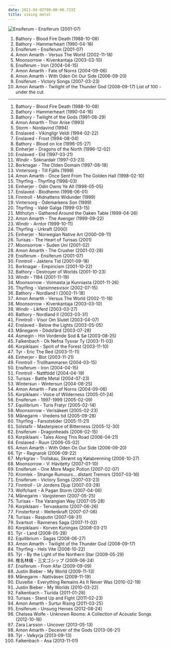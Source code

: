 ```yaml
---
date: 2021-04-02T00:00:00.733Z
title: viking metal
---
```

![Ensiferum - Ensiferum (2001-07)](http://coverartarchive.org/release/6a09c076-9970-45f9-9410-d8b0d484d4e7/2996949000-500.jpg "Ensiferum - Ensiferum (2001-07)")
1. <span title="#black_metal #viking_metal">Bathory - Blood Fire Death (1988-10-08)</span>
2. <span title="#viking_metal">Bathory - Hammerheart (1990-04-16)</span>
3. <span title="#folk_metal #viking_metal">Ensiferum - Ensiferum (2001-07)</span>
4. <span title="#melodic_death_metal">Amon Amarth - Versus The World (2002-11-18)</span>
5. <span title="#viking_metal #folk_metal">Moonsorrow - Kivenkantaja (2003-03-10)</span>
6. <span title="#folk_metal #viking_metal">Ensiferum - Iron (2004-04-15)</span>
7. <span title="#melodic_death_metal">Amon Amarth - Fate of Norns (2004-09-06)</span>
8. <span title="#melodic_death_metal">Amon Amarth - With Oden On Our Side (2006-09-20)</span>
9. <span title="#folk_metal #viking_metal">Ensiferum - Victory Songs (2007-03-23)</span>
10. <span title="#melodic_death_metal">Amon Amarth - Twilight of the Thunder God (2008-09-17)</span>
List of 100 - under the cut.
<!-- more -->
-----
1. <span title="#black_metal #viking_metal">Bathory - Blood Fire Death (1988-10-08)</span>
2. <span title="#viking_metal">Bathory - Hammerheart (1990-04-16)</span>
3. <span title="#viking_metal">Bathory - Twilight of the Gods (1991-06-29)</span>
4. <span title="#melodic_death_metal #viking_metal #death_metal">Amon Amarth - Thor Arise (1993)</span>
5. <span title="#folk_metal #viking_metal">Storm - Nordavind (1994)</span>
6. <span title="#black_metal">Enslaved - Vikingligr Veldi (1994-02-22)</span>
7. <span title="#black_metal">Enslaved - Frost (1994-08-04)</span>
8. <span title="#viking_metal">Bathory - Blood on Ice (1996-05-27)</span>
9. <span title="#viking_metal">Einherjer - Dragons of the North (1996-12-02)</span>
10. <span title="#black_metal #viking_metal">Enslaved - Eld (1997-03-21)</span>
11. <span title="#black_metal #viking_metal">Windir - Sóknardalr (1997-03-23)</span>
12. <span title="#black_metal #viking_metal">Borknagar - The Olden Domain (1997-08-18)</span>
13. <span title="#viking_metal">Vintersorg - Till Fjälls (1998)</span>
14. <span title="#melodic_death_metal">Amon Amarth - Once Sent From The Golden Hall (1998-02-10)</span>
15. <span title="#viking_metal">Thyrfing - Thyrfing (1998-03)</span>
16. <span title="#viking_metal">Einherjer - Odin Owns Ye All (1998-05-05)</span>
17. <span title="#black_metal #viking_metal">Enslaved - Blodhemn (1998-06-01)</span>
18. <span title="#folk_metal">Finntroll - Midnattens Widunder (1999)</span>
19. <span title="#viking_metal">Vintersorg - Ödemarkens Son (1999)</span>
20. <span title="#viking_metal">Thyrfing - Valdr Galga (1999-03-15)</span>
21. <span title="#viking_metal">Mithotyn - Gathered Around the Oaken Table (1999-04-26)</span>
22. <span title="#melodic_death_metal">Amon Amarth - The Avenger (1999-09-22)</span>
23. <span title="#black_metal #viking_metal">Windir - Arntor (1999-10-11)</span>
24. <span title="#viking_metal">Thyrfing - Urkraft (2000)</span>
25. <span title="#viking_metal #black_metal #folk_metal">Einherjer - Norwegian Native Art (2000-09-11)</span>
26. <span title="#viking_metal #folk_pagan_metal #symphonic_folk_metal">Turisas - The Heart of Turisas (2001)</span>
27. <span title="#folk_metal #viking_metal">Moonsorrow - Suden Uni (2001-02)</span>
28. <span title="#melodic_death_metal #death_metal">Amon Amarth - The Crusher (2001-02-28)</span>
29. <span title="#folk_metal #viking_metal">Ensiferum - Ensiferum (2001-07)</span>
30. <span title="#folk_metal">Finntroll - Jaktens Tid (2001-09-18)</span>
31. <span title="#black_metal">Borknagar - Empiricism (2001-10-22)</span>
32. <span title="#viking_metal #thrash_metal">Bathory - Destroyer of Worlds (2001-10-23)</span>
33. <span title="#black_metal #viking_metal #folk_metal #melodic_black_metal">Windir - 1184 (2001-11-19)</span>
34. <span title="#viking_metal #folk_metal #pagan_metal">Moonsorrow - Voimasta ja Kunniasta (2001-11-26)</span>
35. <span title="#viking_metal">Thyrfing - Vansinnesvisor (2002-07-15)</span>
36. <span title="#viking_metal">Bathory - Nordland I (2002-11-18)</span>
37. <span title="#melodic_death_metal">Amon Amarth - Versus The World (2002-11-18)</span>
38. <span title="#viking_metal #folk_metal">Moonsorrow - Kivenkantaja (2003-03-10)</span>
39. <span title="#black_metal">Windir - Likferd (2003-03-27)</span>
40. <span title="#viking_metal">Bathory - Nordland II (2003-03-31)</span>
41. <span title="#folk #folk_metal">Finntroll - Visor Om Slutet (2003-04-07)</span>
42. <span title="#black_metal #progressive_black_metal #progressive_metal">Enslaved - Below the Lights (2003-05-05)</span>
43. <span title="#viking_metal">Månegarm - Dödsfärd (2003-07-28)</span>
44. <span title="#folk_metal #viking_metal">Ásmegin - Hin Vordende Sod & Sø (2003-08-25)</span>
45. <span title="#viking_metal">Falkenbach - Ok Nefna Tysvar Ty (2003-11-03)</span>
46. <span title="#folk_metal">Korpiklaani - Spirit of the Forest (2003-11-10)</span>
47. <span title="#folk_metal #viking_metal">Týr - Eric The Red (2003-11-11)</span>
48. <span title="#viking_metal">Einherjer - Blot (2003-11-21)</span>
49. <span title="#folk_metal">Finntroll - Trollhammaren (2004-03-15)</span>
50. <span title="#folk_metal #viking_metal">Ensiferum - Iron (2004-04-15)</span>
51. <span title="#folk_metal">Finntroll - Nattfödd (2004-04-19)</span>
52. <span title="#folk_metal #viking_metal #battle_metal">Turisas - Battle Metal (2004-07-23)</span>
53. <span title="#melodic_death_metal">Wintersun - Wintersun (2004-08-25)</span>
54. <span title="#melodic_death_metal">Amon Amarth - Fate of Norns (2004-09-06)</span>
55. <span title="#folk_metal">Korpiklaani - Voice of Wilderness (2005-01-24)</span>
56. <span title="#viking_metal #folk_metal">Ensiferum - 1997-1999 (2005-02-09)</span>
57. <span title="#folk_metal">Equilibrium - Turis Fratyr (2005-02-14)</span>
58. <span title="#folk_metal #viking_metal #black_metal #pagan_metal">Moonsorrow - Verisäkeet (2005-02-23)</span>
59. <span title="#folk_metal #viking_metal">Månegarm - Vredens tid (2005-09-28)</span>
60. <span title="#viking_metal">Thyrfing - Farsotstider (2005-11-21)</span>
61. <span title="#post_black_metal #progressive_metal">Sólstafir - Masterpiece of Bitterness (2005-12-30)</span>
62. <span title="#viking_metal #folk_metal">Ensiferum - Dragonheads (2006-02-15)</span>
63. <span title="#folk_metal">Korpiklaani - Tales Along This Road (2006-04-21)</span>
64. <span title="#black_metal #progressive_metal #progressive_black_metal">Enslaved - Ruun (2006-05-02)</span>
65. <span title="#melodic_death_metal">Amon Amarth - With Oden On Our Side (2006-09-20)</span>
66. <span title="#folk_metal #viking_metal">Týr - Ragnarok (2006-09-22)</span>
67. <span title="#viking_metal">Myrkgrav - Trollskau, Skrømt og Kølabrenning (2006-10-27)</span>
68. <span title="#folk_metal">Moonsorrow - V: Hävitetty (2007-01-10)</span>
69. <span title="#viking_metal">Ensiferum - One More Magic Potion (2007-02-07)</span>
70. <span title="#black_metal #metal #folk_metal #viking_metal #german #pagan_metal #pagan_and_viking_metal #urban_pagan_metal">Kromlek - Strange Rumours... distant Tremors (2007-03-16)</span>
71. <span title="#folk_metal #viking_metal">Ensiferum - Victory Songs (2007-03-23)</span>
72. <span title="#folk_metal">Finntroll - Ur Jordens Djup (2007-03-28)</span>
73. <span title="#pagan_metal #folk_metal">Wolfchant - A Pagan Storm (2007-04-06)</span>
74. <span title="#viking_metal">Månegarm - Vargstenen (2007-05-25)</span>
75. <span title="#folk_metal #viking_metal">Turisas - The Varangian Way (2007-05-28)</span>
76. <span title="#folk_metal">Korpiklaani - Tervaskanto (2007-06-26)</span>
77. <span title="#folk_metal #viking_metal">Finsterforst - Weltenkraft (2007-07-06)</span>
78. <span title="#folk_metal">Turisas - Rasputin (2007-08-31)</span>
79. <span title="#folk_metal">Svartsot - Ravnenes Saga (2007-11-02)</span>
80. <span title="#folk_metal">Korpiklaani - Korven Kuningas (2008-03-21)</span>
81. <span title="#viking_metal #metal #folk_metal">Týr - Land (2008-05-28)</span>
82. <span title="#folk_metal">Equilibrium - Sagas (2008-06-27)</span>
83. <span title="#melodic_death_metal">Amon Amarth - Twilight of the Thunder God (2008-09-17)</span>
84. <span title="#2008 #viking_metal">Thyrfing - Hels Vite (2008-10-22)</span>
85. <span title="#folk_metal #viking_metal">Týr - By the Light of the Northern Star (2009-05-29)</span>
86. <span title="#japanese #female_vocalists #hipster #art_pop #idiotic #not_experimental #worse_than_justin_bieber #queen_of_flop #dulukk #dulukkcore #experimental_my_ass #worse_than_akiko_shikata #worse_than_dead_can_dance #worst_albums_of_2017 #total_spambo #spambo #will_you_tell_me_the_secret_of_flop #total_dulukk_and_jpoptrasher_and_lenushiromiya_spam_the_fuck_out_of_everything #dulukk_and_jpoptrasher_and_lenushiromiya_spam_the_fuck_out_of_everything #noise #trance #classic_rock #heavy_metal #black_metal #metalcore #metal #hip_hop #spanish #electronic #electronica #french #electropop #classical #female #hip_hop #pop #rock #soul #60_s #70_s #80_s #british #punk #brutal #grindcore #hardcore #revolution #swedish #emo #rap #ambient #sexy #offspring #dubstep #dance #dark #cheese #easy_listening #hair_metal #funk #new_age #techno #house #acid_jazz #schlager #canadian #viking_metal #melodic_death_metal #voice #90_s #justin_timberlake #kitsch #fat #russian #download #jpop #mashup #post #drone #african #radio #insane #internet #party #skinhead #evanescence #gay #deep">椎名林檎 - 三文ゴシップ (2009-06-24)</span>
87. <span title="#folk_metal">Ensiferum - From Afar (2009-09-09)</span>
88. <span title="#justin_bieber #my_world #totec_radio">Justin Bieber - My World (2009-11-13)</span>
89. <span title="#viking_metal">Månegarm - Nattväsen (2009-11-19)</span>
90. <span title="#folk_metal">Eluveitie - Everything Remains As It Never Was (2010-02-19)</span>
91. <span title="#totec_radio #justin_bieber #goregrind #justin_bieber_my_worlds">Justin Bieber - My Worlds (2010-03-22)</span>
92. <span title="#2011 #viking_metal">Falkenbach - Tiurida (2011-01-28)</span>
93. <span title="#folk_metal #symphonic_metal">Turisas - Stand Up and Fight (2011-02-23)</span>
94. <span title="#melodic_death_metal">Amon Amarth - Surtur Rising (2011-03-25)</span>
95. <span title="#folk_metal">Ensiferum - Unsung Heroes (2012-08-24)</span>
96. <span title="#2012 #folk #andrew #ccm #donald_trump #david_orton">Chelsea Wolfe - Unknown Rooms: A Collection of Acoustic Songs (2012-10-16)</span>
97. <span title="#swedish">Zara Larsson - Uncover (2013-05-13)</span>
98. <span title="#melodic_death_metal">Amon Amarth - Deceiver of the Gods (2013-06-21)</span>
99. <span title="#folk_metal #2013">Týr - Valkyrja (2013-09-13)</span>
100. <span title="#folk_metal #viking_metal #2013 #black_metal">Falkenbach - Asa (2013-11-01)</span>
